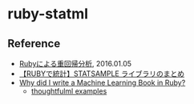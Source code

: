 # ruby-statml

## Reference

- [Rubyによる重回帰分析](https://nacl-ltd.github.io/2016/01/05/multiple-regression-analysis.html), 2016.01.05
- [【RUBYで統計】STATSAMPLE ライブラリのまとめ](http://medfreak.info/?p=653)
- [Why did I write a Machine Learning Book in Ruby?](http://matthewkirk.com/why-did-i-write-a-machine-learning-book-in-ruby/)
  - [thoughtfulml examples](https://github.com/thoughtfulml)

